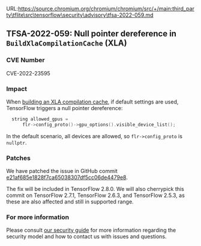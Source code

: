 URL:https://source.chromium.org/chromium/chromium/src/+/main:third_party\tflite\src\tensorflow\security\advisory\tfsa-2022-059.md
## TFSA-2022-059: Null pointer dereference in `BuildXlaCompilationCache` (XLA)

### CVE Number
CVE-2022-23595

### Impact
When [building an XLA compilation cache](https://github.com/tensorflow/tensorflow/blob/274df9b02330b790aa8de1cee164b70f72b9b244/tensorflow/compiler/jit/xla_platform_info.cc#L43-L104), if default settings are used, TensorFlow triggers a null pointer dereference:

```cc
  string allowed_gpus =
      flr->config_proto()->gpu_options().visible_device_list();
```

In the default scenario, all devices are allowed, so `flr->config_proto` is `nullptr`.

### Patches
We have patched the issue in GitHub commit [e21af685e1828f7ca65038307df5cc06de4479e8](https://github.com/tensorflow/tensorflow/commit/e21af685e1828f7ca65038307df5cc06de4479e8).

The fix will be included in TensorFlow 2.8.0. We will also cherrypick this commit on TensorFlow 2.7.1, TensorFlow 2.6.3, and TensorFlow 2.5.3, as these are also affected and still in supported range.

### For more information
Please consult [our security guide](https://github.com/tensorflow/tensorflow/blob/master/SECURITY.md) for more information regarding the security model and how to contact us with issues and questions.
